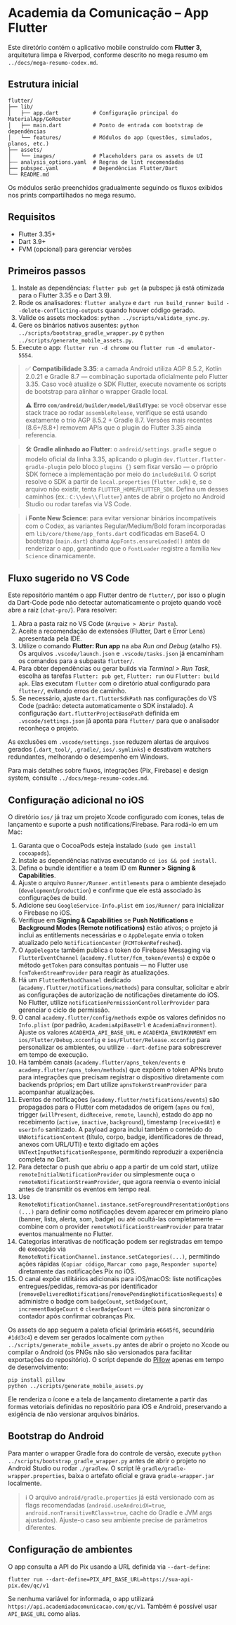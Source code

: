 # Academia da Comunicação – App Flutter

Este diretório contém o aplicativo mobile construído com **Flutter 3**, arquitetura limpa e Riverpod, conforme descrito no mega resumo em `../docs/mega-resumo-codex.md`.

## Estrutura inicial

```
flutter/
├── lib/
│   ├── app.dart           # Configuração principal do MaterialApp/GoRouter
│   ├── main.dart          # Ponto de entrada com bootstrap de dependências
│   └── features/          # Módulos do app (questões, simulados, planos, etc.)
├── assets/
│   └── images/            # Placeholders para os assets de UI
├── analysis_options.yaml  # Regras de lint recomendadas
├── pubspec.yaml           # Dependências Flutter/Dart
└── README.md
```

Os módulos serão preenchidos gradualmente seguindo os fluxos exibidos nos prints compartilhados no mega resumo.

## Requisitos

- Flutter 3.35+
- Dart 3.9+
- FVM (opcional) para gerenciar versões

## Primeiros passos

1. Instale as dependências: `flutter pub get` (a pubspec já está otimizada para o Flutter 3.35 e o Dart 3.9).
2. Rode os analisadores: `flutter analyze` e `dart run build_runner build --delete-conflicting-outputs` quando houver código gerado.
3. Valide os assets mockados: `python ../scripts/validate_sync.py`.
4. Gere os binários nativos ausentes: `python ../scripts/bootstrap_gradle_wrapper.py` e `python ../scripts/generate_mobile_assets.py`.
5. Execute o app: `flutter run -d chrome` ou `flutter run -d emulator-5554`.

> ✅ **Compatibilidade 3.35**: a camada Android utiliza AGP 8.5.2, Kotlin 2.0.21 e Gradle 8.7 — combinação suportada oficialmente pelo Flutter 3.35. Caso você atualize o SDK Flutter, execute novamente os scripts de bootstrap para alinhar o wrapper Gradle local.
>
> ⚠️ **Erro `com/android/builder/model/BuildType`**: se você observar esse stack trace ao rodar `assembleRelease`, verifique se está usando exatamente o trio AGP 8.5.2 + Gradle 8.7. Versões mais recentes (8.6+/8.8+) removem APIs que o plugin do Flutter 3.35 ainda referencia.

> 🛠️ **Gradle alinhado ao Flutter**: o `android/settings.gradle` segue o modelo oficial da linha 3.35, aplicando o plugin `dev.flutter.flutter-gradle-plugin` pelo bloco `plugins {}` sem fixar versão — o próprio SDK fornece a implementação por meio do `includeBuild`. O script resolve o SDK a partir de `local.properties` (`flutter.sdk`) e, se o arquivo não existir, tenta `FLUTTER_HOME`/`FLUTTER_SDK`. Defina um desses caminhos (ex.: `C:\\dev\\flutter`) antes de abrir o projeto no Android Studio ou rodar tarefas via VS Code.

> ℹ️ **Fonte New Science**: para evitar versionar binários incompatíveis com o Codex, as variantes Regular/Medium/Bold foram incorporadas em `lib/core/theme/app_fonts.dart` codificadas em Base64. O bootstrap (`main.dart`) chama `AppFonts.ensureLoaded()` antes de renderizar o app, garantindo que o `FontLoader` registre a família `New Science` dinamicamente.

## Fluxo sugerido no VS Code

Este repositório mantém o app Flutter dentro de `flutter/`, por isso o plugin da Dart-Code pode não detectar automaticamente o projeto quando você abre a raiz (`chat-pro/`). Para resolver:

1. Abra a pasta raiz no VS Code (`Arquivo > Abrir Pasta`).
2. Aceite a recomendação de extensões (Flutter, Dart e Error Lens) apresentada pela IDE.
3. Utilize o comando **Flutter: Run app** na aba _Run and Debug_ (atalho `F5`). Os arquivos `.vscode/launch.json` e `.vscode/tasks.json` já encaminham os comandos para a subpasta `flutter/`.
4. Para obter dependências ou gerar builds via _Terminal > Run Task_, escolha as tarefas `Flutter: pub get`, `Flutter: run` ou `Flutter: build apk`. Elas executam `flutter` com o diretório atual configurado para `flutter/`, evitando erros de caminho.
5. Se necessário, ajuste `dart.flutterSdkPath` nas configurações do VS Code (padrão: detecta automaticamente o SDK instalado). A configuração `dart.flutterProjectBasePath` definida em `.vscode/settings.json` já aponta para `flutter/` para que o analisador reconheça o projeto.

As exclusões em `.vscode/settings.json` reduzem alertas de arquivos gerados (`.dart_tool/`, `.gradle/`, `ios/.symlinks`) e desativam watchers redundantes, melhorando o desempenho em Windows.

Para mais detalhes sobre fluxos, integrações (Pix, Firebase) e design system, consulte `../docs/mega-resumo-codex.md`.

## Configuração adicional no iOS

O diretório `ios/` já traz um projeto Xcode configurado com ícones, telas de lançamento e suporte a push notifications/Firebase. Para rodá-lo em um Mac:

1. Garanta que o CocoaPods esteja instalado (`sudo gem install cocoapods`).
2. Instale as dependências nativas executando `cd ios && pod install`.
3. Defina o bundle identifier e a team ID em **Runner > Signing & Capabilities**.
4. Ajuste o arquivo `Runner/Runner.entitlements` para o ambiente desejado (`development`/`production`) e confirme que ele está associado às configurações de build.
5. Adicione seu `GoogleService-Info.plist` em `ios/Runner/` para inicializar o Firebase no iOS.
6. Verifique em **Signing & Capabilities** se **Push Notifications** e **Background Modes (Remote notifications)** estão ativos; o projeto já inclui as entitlements necessárias e o `AppDelegate` envia o token atualizado pelo `NotificationCenter` (`FCMTokenRefreshed`).
7. O `AppDelegate` também publica o token do Firebase Messaging via `FlutterEventChannel` (`academy.flutter/fcm_token/events`) e expõe o método `getToken` para consultas pontuais — no Flutter use `fcmTokenStreamProvider` para reagir às atualizações.
8. Há um `FlutterMethodChannel` dedicado (`academy.flutter/notifications/methods`) para consultar, solicitar e abrir as configurações de autorização de notificações diretamente do iOS. No Flutter, utilize `notificationPermissionControllerProvider` para gerenciar o ciclo de permissão.
9. O canal `academy.flutter/config/methods` expõe os valores definidos no `Info.plist` (por padrão, `AcademiaApiBaseUrl` e `AcademiaEnvironment`). Ajuste os valores `ACADEMIA_API_BASE_URL` e `ACADEMIA_ENVIRONMENT` em `ios/Flutter/Debug.xcconfig` e `ios/Flutter/Release.xcconfig` para personalizar os ambientes, ou utilize `--dart-define` para sobrescrever em tempo de execução.
10. Há também canais (`academy.flutter/apns_token/events` e `academy.flutter/apns_token/methods`) que expõem o token APNs bruto para integrações que precisam registrar o dispositivo diretamente com backends próprios; em Dart utilize `apnsTokenStreamProvider` para acompanhar atualizações.
11. Eventos de notificações (`academy.flutter/notifications/events`) são propagados para o Flutter com metadados de origem (`apns` ou `fcm`), trigger (`willPresent`, `didReceive`, `remote`, `launch`), estado do app no recebimento (`active`, `inactive`, `background`), timestamp (`receivedAt`) e `userInfo` sanitizado. A payload agora inclui também o conteúdo do `UNNotificationContent` (título, corpo, badge, identificadores de thread, anexos com URL/UTI) e texto digitado em ações `UNTextInputNotificationResponse`, permitindo reproduzir a experiência completa no Dart.
12. Para detectar o push que abriu o app a partir de um cold start, utilize `remoteInitialNotificationProvider` ou simplesmente ouça o `remoteNotificationStreamProvider`, que agora reenvia o evento inicial antes de transmitir os eventos em tempo real.
13. Use `RemoteNotificationChannel.instance.setForegroundPresentationOptions(...)` para definir como notificações devem aparecer em primeiro plano (banner, lista, alerta, som, badge) ou até ocultá-las completamente — combine com o provider `remoteNotificationStreamProvider` para tratar eventos manualmente no Flutter.
14. Categorias interativas de notificação podem ser registradas em tempo de execução via `RemoteNotificationChannel.instance.setCategories(...)`, permitindo ações rápidas (`Copiar código`, `Marcar como pago`, `Responder suporte`) diretamente das notificações Pix no iOS.
15. O canal expõe utilitários adicionais para iOS/macOS: liste notificações entregues/pedidas, remova-as por identificador (`removeDeliveredNotifications`/`removePendingNotificationRequests`) e administre o badge com `badgeCount`, `setBadgeCount`, `incrementBadgeCount` e `clearBadgeCount` — úteis para sincronizar o contador após confirmar cobranças Pix.

Os assets do app seguem a paleta oficial (primária `#6645f6`, secundária `#1dd3c4`) e devem ser gerados localmente com `python ../scripts/generate_mobile_assets.py` antes de abrir o projeto no Xcode ou compilar o Android (os PNGs não são versionados para facilitar exportações do repositório). O script depende do [Pillow](https://pypi.org/project/Pillow/) apenas em tempo de desenvolvimento:

```
pip install pillow
python ../scripts/generate_mobile_assets.py
```

Ele renderiza o ícone e a tela de lançamento diretamente a partir das formas vetoriais definidas no repositório para iOS e Android, preservando a exigência de não versionar arquivos binários.

## Bootstrap do Android

Para manter o wrapper Gradle fora do controle de versão, execute `python ../scripts/bootstrap_gradle_wrapper.py` antes de abrir o projeto no Android Studio ou rodar `./gradlew`. O script lê `gradle/gradle-wrapper.properties`, baixa o artefato oficial e grava `gradle-wrapper.jar` localmente.

> ℹ️ O arquivo `android/gradle.properties` já está versionado com as flags recomendadas (`android.useAndroidX=true`, `android.nonTransitiveRClass=true`, cache do Gradle e JVM args ajustados). Ajuste-o caso seu ambiente precise de parâmetros diferentes.


## Configuração de ambientes

O app consulta a API do Pix usando a URL definida via `--dart-define`:

```
flutter run --dart-define=PIX_API_BASE_URL=https://sua-api-pix.dev/qc/v1
```

Se nenhuma variável for informada, o app utilizará `https://api.academiadacomunicacao.com/qc/v1`. Também é possível usar `API_BASE_URL` como alias.
